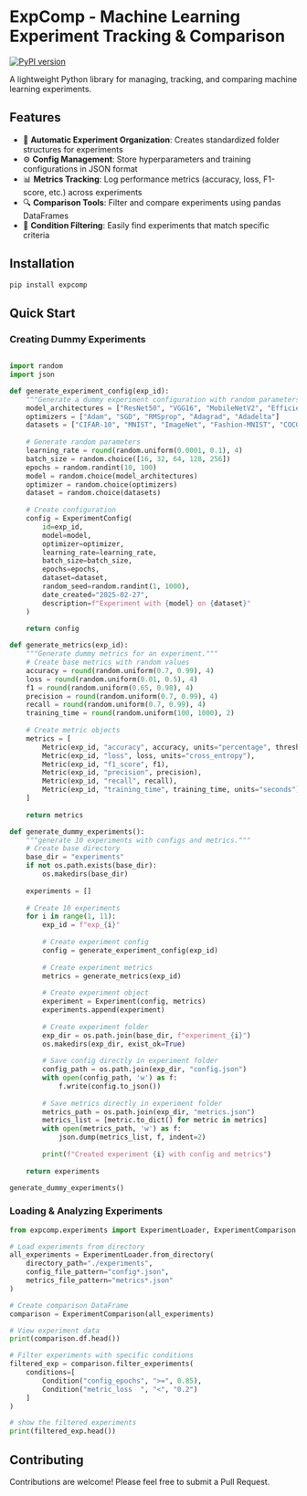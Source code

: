 # ExpComp - Machine Learning Experiment Tracking & Comparison

[![PyPI version](https://img.shields.io/pypi/v/expcomp.svg)](https://pypi.org/project/expcomp/)

A lightweight Python library for managing, tracking, and comparing machine learning experiments.

## Features

- 📁 **Automatic Experiment Organization**: Creates standardized folder structures for experiments
- ⚙️ **Config Management**: Store hyperparameters and training configurations in JSON format
- 📊 **Metrics Tracking**: Log performance metrics (accuracy, loss, F1-score, etc.) across experiments
- 🔍 **Comparison Tools**: Filter and compare experiments using pandas DataFrames
- 🎯 **Condition Filtering**: Easily find experiments that match specific criteria

## Installation
```bash
pip install expcomp
```

## Quick Start

### Creating Dummy Experiments

```python

import random
import json

def generate_experiment_config(exp_id):
    """Generate a dummy experiment configuration with random parameters."""
    model_architectures = ["ResNet50", "VGG16", "MobileNetV2", "EfficientNetB0", "DenseNet121"]
    optimizers = ["Adam", "SGD", "RMSprop", "Adagrad", "Adadelta"]
    datasets = ["CIFAR-10", "MNIST", "ImageNet", "Fashion-MNIST", "COCO"]
    
    # Generate random parameters
    learning_rate = round(random.uniform(0.0001, 0.1), 4)
    batch_size = random.choice([16, 32, 64, 128, 256])
    epochs = random.randint(10, 100)
    model = random.choice(model_architectures)
    optimizer = random.choice(optimizers)
    dataset = random.choice(datasets)
    
    # Create configuration
    config = ExperimentConfig(
        id=exp_id,
        model=model,
        optimizer=optimizer,
        learning_rate=learning_rate,
        batch_size=batch_size,
        epochs=epochs,
        dataset=dataset,
        random_seed=random.randint(1, 1000),
        date_created="2025-02-27",
        description=f"Experiment with {model} on {dataset}"
    )
    
    return config

def generate_metrics(exp_id):
    """Generate dummy metrics for an experiment."""
    # Create base metrics with random values
    accuracy = round(random.uniform(0.7, 0.99), 4)
    loss = round(random.uniform(0.01, 0.5), 4)
    f1 = round(random.uniform(0.65, 0.98), 4)
    precision = round(random.uniform(0.7, 0.99), 4)
    recall = round(random.uniform(0.7, 0.99), 4)
    training_time = round(random.uniform(100, 1000), 2)
    
    # Create metric objects
    metrics = [
        Metric(exp_id, "accuracy", accuracy, units="percentage", threshold=0.8),
        Metric(exp_id, "loss", loss, units="cross_entropy"),
        Metric(exp_id, "f1_score", f1),
        Metric(exp_id, "precision", precision),
        Metric(exp_id, "recall", recall),
        Metric(exp_id, "training_time", training_time, units="seconds")
    ]
    
    return metrics

def generate_dummy_experiments():
    """generate 10 experiments with configs and metrics."""
    # Create base directory
    base_dir = "experiments"
    if not os.path.exists(base_dir):
        os.makedirs(base_dir)
    
    experiments = []
    
    # Create 10 experiments
    for i in range(1, 11):
        exp_id = f"exp_{i}"
        
        # Create experiment config
        config = generate_experiment_config(exp_id)
        
        # Create experiment metrics
        metrics = generate_metrics(exp_id)
        
        # Create experiment object
        experiment = Experiment(config, metrics)
        experiments.append(experiment)
        
        # Create experiment folder
        exp_dir = os.path.join(base_dir, f"experiment_{i}")
        os.makedirs(exp_dir, exist_ok=True)
        
        # Save config directly in experiment folder
        config_path = os.path.join(exp_dir, "config.json")
        with open(config_path, 'w') as f:
            f.write(config.to_json())
        
        # Save metrics directly in experiment folder
        metrics_path = os.path.join(exp_dir, "metrics.json")
        metrics_list = [metric.to_dict() for metric in metrics]
        with open(metrics_path, 'w') as f:
            json.dump(metrics_list, f, indent=2)
        
        print(f"Created experiment {i} with config and metrics")
    
    return experiments

generate_dummy_experiments()

```

### Loading & Analyzing Experiments
```python
from expcomp.experiments import ExperimentLoader, ExperimentComparison

# Load experiments from directory
all_experiments = ExperimentLoader.from_directory(
    directory_path="./experiments",
    config_file_pattern="config*.json",
    metrics_file_pattern="metrics*.json"
)

# Create comparison DataFrame
comparison = ExperimentComparison(all_experiments)

# View experiment data
print(comparison.df.head())

# Filter experiments with specific conditions
filtered_exp = comparison.filter_experiments(
    conditions=[
        Condition("config_epochs", ">=", 0.85),
        Condition("metric_loss	", "<", "0.2")
    ]
)

# show the filtered experiments
print(filtered_exp.head())
```

## Contributing

Contributions are welcome! Please feel free to submit a Pull Request.
